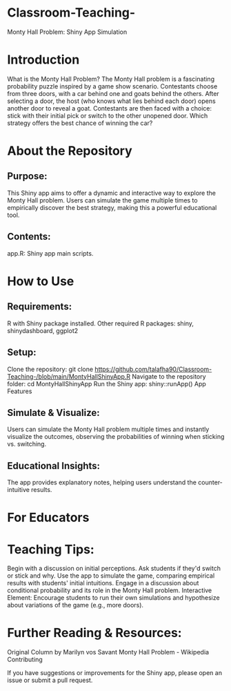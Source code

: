 # Classroom-Teaching-
Monty Hall Problem: Shiny App Simulation

# Introduction

What is the Monty Hall Problem?
The Monty Hall problem is a fascinating probability puzzle inspired by a game show scenario. Contestants choose from three doors, with a car behind one and goats behind the others. After selecting a door, the host (who knows what lies behind each door) opens another door to reveal a goat. Contestants are then faced with a choice: stick with their initial pick or switch to the other unopened door. Which strategy offers the best chance of winning the car?

# About the Repository

##  Purpose:
This Shiny app aims to offer a dynamic and interactive way to explore the Monty Hall problem. Users can simulate the game multiple times to empirically discover the best strategy, making this a powerful educational tool.

## Contents:

app.R: Shiny app main scripts.

# How to Use

## Requirements:

R with Shiny package installed.
Other required R packages: shiny, shinydashboard, ggplot2

## Setup:

Clone the repository: git clone https://github.com/talafha90/Classroom-Teaching-/blob/main/MontyHallShinyApp.R
Navigate to the repository folder: cd MontyHallShinyApp
Run the Shiny app: shiny::runApp()
App Features

## Simulate & Visualize:
Users can simulate the Monty Hall problem multiple times and instantly visualize the outcomes, observing the probabilities of winning when sticking vs. switching.

## Educational Insights:
The app provides explanatory notes, helping users understand the counter-intuitive results.

# For Educators

# Teaching Tips:

Begin with a discussion on initial perceptions. Ask students if they'd switch or stick and why.
Use the app to simulate the game, comparing empirical results with students' initial intuitions.
Engage in a discussion about conditional probability and its role in the Monty Hall problem.
Interactive Element:
Encourage students to run their own simulations and hypothesize about variations of the game (e.g., more doors).

# Further Reading & Resources:

Original Column by Marilyn vos Savant
Monty Hall Problem - Wikipedia
Contributing

If you have suggestions or improvements for the Shiny app, please open an issue or submit a pull request.

